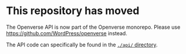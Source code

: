# This repository has moved

The Openverse API is now part of the Openverse monorepo. Please use https://github.com/WordPress/openverse instead. 

The API code can specifically be found in the [`./api/` directory](https://github.com/WordPress/openverse/tree/main/api).
